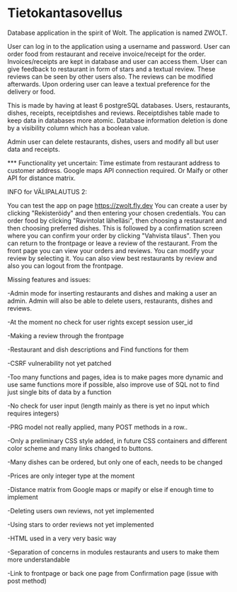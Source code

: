 # Tietokantasovellus
Database application in the spirit of Wolt. The application is named ZWOLT.

User can log in to the application using a username and password.
User can order food from restaurant and receive invoice/receipt for the order.
Invoices/receipts are kept in database and user can access them. 
User can give feedback to restaurant in form of stars and a textual review.
These reviews can be seen by other users also. The reviews can be modified afterwards.
Upon ordering user can leave a textual preference for the delivery or food. 

This is made by having at least 6 postgreSQL databases. Users, restaurants, dishes, receipts, receiptdishes and reviews. Receiptdishes table made to keep data in databases more atomic. 
Database information deletion is done by a visibility column which has a boolean value. 

Admin user can delete restaurants, dishes, users and modify all but user data and receipts. 


*** Functionality yet uncertain: Time estimate from restaurant address to customer address. Google maps API connection required. Or Maify or other API for distance matrix.

INFO for VÄLIPALAUTUS 2:

You can test the app on page https://zwolt.fly.dev 
You can create a user by clicking "Rekisteröidy" and then entering your chosen credentials.
You can order food by clicking "Ravintolat lähelläsi", then choosing a restaurant and then choosing preferred dishes. This is followed by a confirmation screen where you can confirm your order by clicking "Vahvista tilaus". Then you can return to the frontpage or leave a review of the restaurant. 
From the front page you can view your orders and reviews. You can modify your review by selecting it. You can also view best restaurants by review and also you can logout from the frontpage. 

Missing features and issues:

-Admin mode for inserting restaurants and dishes and making a user an admin. Admin will also be able to delete users, restaurants, dishes and reviews.  

-At the moment no check for user rights except session user_id

-Making a review through the frontpage

-Restaurant and dish descriptions and Find functions for them

-CSRF vulnerability not yet patched

-Too many functions and pages, idea is to make pages more dynamic and use same functions more if possible, also improve use of SQL not to find just single bits of data by a function

-No check for user input (length mainly as there is yet no input which requires integers)

-PRG model not really applied, many POST methods in a row..

-Only a preliminary CSS style added, in future CSS containers and different color scheme and many links changed to buttons.

-Many dishes can be ordered, but only one of each, needs to be changed

-Prices are only integer type at the moment

-Distance matrix from Google maps or mapify or else if enough time to implement

-Deleting users own reviews, not yet implemented

-Using stars to order reviews not yet implemented

-HTML used in a very very basic way

-Separation of concerns in modules restaurants and users to make them more understandable

-Link to frontpage or back one page from Confirmation page (issue with post method)

